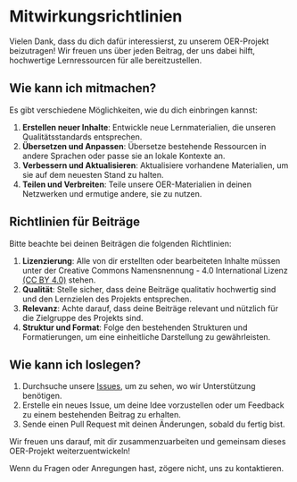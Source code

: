 # Mitwirkungsrichtlinien

Vielen Dank, dass du dich dafür interessierst, zu unserem OER-Projekt beizutragen! Wir freuen uns über jeden Beitrag, der uns dabei hilft, hochwertige Lernressourcen für alle bereitzustellen.

## Wie kann ich mitmachen?

Es gibt verschiedene Möglichkeiten, wie du dich einbringen kannst:

1. **Erstellen neuer Inhalte**: Entwickle neue Lernmaterialien, die unseren Qualitätsstandards entsprechen.
2. **Übersetzen und Anpassen**: Übersetze bestehende Ressourcen in andere Sprachen oder passe sie an lokale Kontexte an.
3. **Verbessern und Aktualisieren**: Aktualisiere vorhandene Materialien, um sie auf dem neuesten Stand zu halten.
4. **Teilen und Verbreiten**: Teile unsere OER-Materialien in deinen Netzwerken und ermutige andere, sie zu nutzen.

## Richtlinien für Beiträge

Bitte beachte bei deinen Beiträgen die folgenden Richtlinien:

1. **Lizenzierung**: Alle von dir erstellten oder bearbeiteten Inhalte müssen unter der Creative Commons Namensnennung - 4.0 International Lizenz [(CC BY 4.0)](https://creativecommons.org/licenses/by/4.0/) stehen.
2. **Qualität**: Stelle sicher, dass deine Beiträge qualitativ hochwertig sind und den Lernzielen des Projekts entsprechen.
3. **Relevanz**: Achte darauf, dass deine Beiträge relevant und nützlich für die Zielgruppe des Projekts sind.
4. **Struktur und Format**: Folge den bestehenden Strukturen und Formatierungen, um eine einheitliche Darstellung zu gewährleisten.

## Wie kann ich loslegen?

1. Durchsuche unsere [Issues](https://codeberg.org/Comenius-Institut/fOERbico/issues), um zu sehen, wo wir Unterstützung benötigen.
2. Erstelle ein neues Issue, um deine Idee vorzustellen oder um Feedback zu einem bestehenden Beitrag zu erhalten.
3. Sende einen Pull Request mit deinen Änderungen, sobald du fertig bist.

Wir freuen uns darauf, mit dir zusammenzuarbeiten und gemeinsam dieses OER-Projekt weiterzuentwickeln!

Wenn du Fragen oder Anregungen hast, zögere nicht, uns zu kontaktieren.
